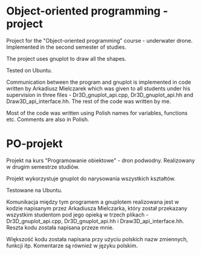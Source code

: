 # Object-oriented programming - project
Project for the "Object-oriented programming" course - underwater drone. Implemented in the second semester of studies.

The project uses gnuplot to draw all the shapes. 

Tested on Ubuntu. 

Communication between the program and gnuplot is implemented in code written by Arkadiusz Mielczarek which was given to all students under his supervision
in three files - Dr3D_gnuplot_api.cpp, Dr3D_gnuplot_api.hh and  Draw3D_api_interface.hh. The rest of the code was written by me.

Most of the code was written using Polish names for variables, functions etc.
Comments are also in Polish.



# PO-projekt
Projekt na kurs "Programowanie obiektowe" - dron podwodny. Realizowany w drugim semestrze studiów.

Projekt wykorzystuje gnuplot do narysowania wszystkich kształtów.

Testowane na Ubuntu.

Komunikacja między tym programem a gnuplotem realizowana jest w kodzie napisanym przez Arkadiusza Mielczarka, który został przekazany wszystkim studentom pod jego opieką
w trzech plikach - Dr3D_gnuplot_api.cpp, Dr3D_gnuplot_api.hh i Draw3D_api_interface.hh. Reszta kodu została napisana przeze mnie.

Większość kodu została napisana przy użyciu polskich nazw zmiennych, funkcji itp.
Komentarze są również w języku polskim.

#
